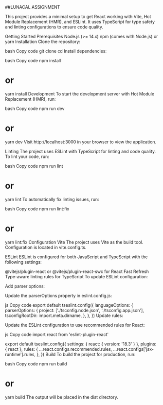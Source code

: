 ##LUNACAL ASSIGNMENT

This project provides a minimal setup to get React working with Vite, Hot Module Replacement (HMR), and ESLint. It uses TypeScript for type safety and linting configurations to ensure code quality.

Getting Started
Prerequisites
Node.js (>= 14.x)
npm (comes with Node.js) or yarn
Installation
Clone the repository:

bash
Copy code
git clone <repository-url>
cd <project-directory>
Install dependencies:

bash
Copy code
npm install
# or
yarn install
Development
To start the development server with Hot Module Replacement (HMR), run:

bash
Copy code
npm run dev
# or
yarn dev
Visit http://localhost:3000 in your browser to view the application.

Linting
The project uses ESLint with TypeScript for linting and code quality. To lint your code, run:

bash
Copy code
npm run lint
# or
yarn lint
To automatically fix linting issues, run:

bash
Copy code
npm run lint:fix
# or
yarn lint:fix
Configuration
Vite
The project uses Vite as the build tool. Configuration is located in vite.config.ts.

ESLint
ESLint is configured for both JavaScript and TypeScript with the following settings:

@vitejs/plugin-react or @vitejs/plugin-react-swc for React Fast Refresh
Type-aware linting rules for TypeScript
To update ESLint configuration:

Add parser options:

Update the parserOptions property in eslint.config.js:

js
Copy code
export default tseslint.config({
  languageOptions: {
    parserOptions: {
      project: ['./tsconfig.node.json', './tsconfig.app.json'],
      tsconfigRootDir: import.meta.dirname,
    },
  },
})
Update rules:

Update the ESLint configuration to use recommended rules for React:

js
Copy code
import react from 'eslint-plugin-react'

export default tseslint.config({
  settings: { react: { version: '18.3' } },
  plugins: { react },
  rules: {
    ...react.configs.recommended.rules,
    ...react.configs['jsx-runtime'].rules,
  },
})
Build
To build the project for production, run:

bash
Copy code
npm run build
# or
yarn build
The output will be placed in the dist directory.
